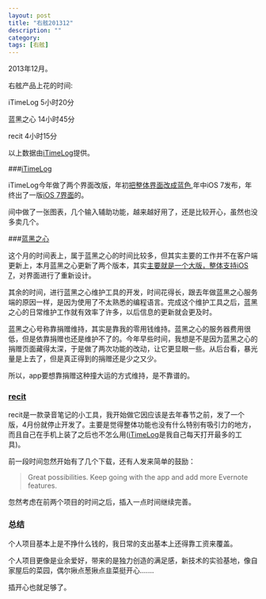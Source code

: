```yaml
---
layout: post
title: "右舷201312"
description: ""
category: 
tags: [右舷]
---
```


2013年12月。

右舷产品上花的时间:

iTimeLog 5小时20分

蓝黑之心 14小时45分

recit 4小时15分

以上数据由[iTimeLog](https://itunes.apple.com/cn/app/itimelog/id423263073?l=en&mt=8)提供。

###[iTimeLog](https://itunes.apple.com/cn/app/itimelog/id423263073?l=en&mt=8)

iTimeLog今年做了两个界面改版，年初[把整体界面改成蓝色](http://starb.me/2013/03/30/itimelog20-new-ui),年中iOS 7发布，年终出了一版[iOS 7界面](http://starb.me/2013/12/05/nera-v30-new-face/)的。

间中做了一张图表，几个输入辅助功能，越来越好用了，还是比较开心，虽然也没多卖几个。


###[蓝黑之心](https://itunes.apple.com/cn/app/lan-hei-zhi-xin/id571540427?mt=8)

这个月的时间表上，属于蓝黑之心的时间比较多，但其实主要的工作并不在客户端更新上，本月蓝黑之心更新了两个版本，其实[主要就是一个大版，整体支持iOS 7](http://starb.me/2013/12/05/nera-v30-new-face/)，对界面进行了重新设计。

其余的时间，进行蓝黑之心维护工具的开发，时间花得长，跟去年做蓝黑之心服务端的原因一样，是因为使用了不太熟悉的编程语言。完成这个维护工具之后，蓝黑之心的日常维护工作就有效率了许多，以后信息的更新就会更及时。

蓝黑之心号称靠捐赠维持，其实是靠我的零用钱维持。蓝黑之心的服务器费用很低，但是依靠捐赠也还是维护不了的。今年早些时间，我想是不是因为蓝黑之心的捐赠页面藏得太深，于是做了两次功能的改动，让它更显眼一些。从后台看，暴光量是上去了，但是真正得到的捐赠还是少之又少。

所以，app要想靠捐赠这种撞大运的方式维持，是不靠谱的。

### [recit](https://itunes.apple.com/cn/app/recit/id600773786?mt=8)

recit是一款录音笔记的小工具，我开始做它因应该是去年春节之前，发了一个版，4月份就停止开发了。主要是觉得整体功能也没有什么特别有吸引力的地方，而且自己在手机上装了之后也不怎么用([iTimeLog](https://itunes.apple.com/cn/app/itimelog/id423263073?l=en&mt=8)是我自己每天打开最多的工具)。

前一段时间忽然开始有了几个下载，还有人发来简单的鼓励：
> Great possibilities. Keep going with the app and add more Evernote features. 

忽然考虑在前两个项目的时间之后，插入一点时间继续完善。

### 总结

个人项目基本上是不挣什么钱的，我日常的支出基本上还得靠工资来覆盖。

个人项目更像是业余爱好，带来的是独力创造的满足感，新技术的实验基地，像自家屋后的菜园，偶尔揪点葱揪点韭菜挺开心.......

插开心也就足够了。
